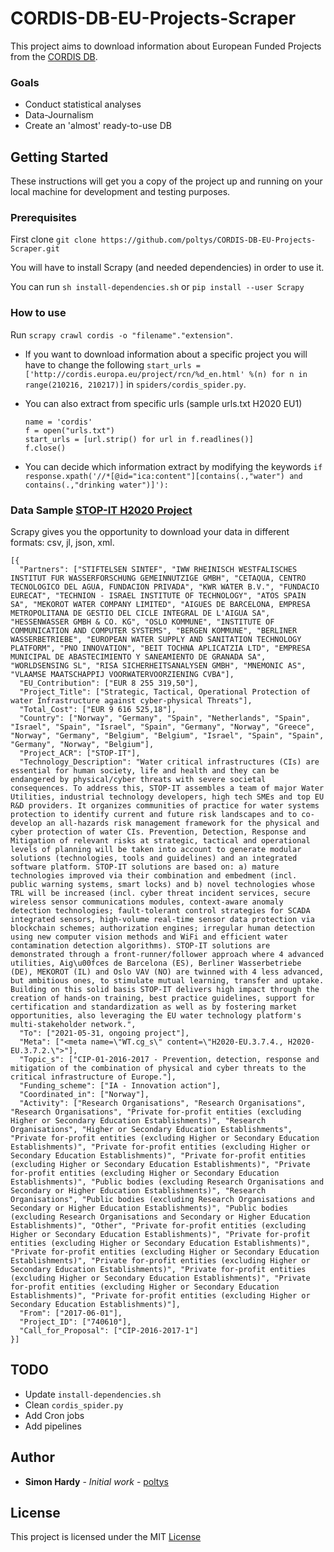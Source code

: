# CORDIS-DB-EU-Projects-Scraper

This project aims to download information about European Funded Projects from the [CORDIS DB](http://cordis.europa.eu/home_en.html).

### Goals

* Conduct statistical analyses
* Data-Journalism
* Create an 'almost' ready-to-use DB

## Getting Started

These instructions will get you a copy of the project up and running on your local machine for development and testing purposes.
### Prerequisites

First clone ```git clone https://github.com/poltys/CORDIS-DB-EU-Projects-Scraper.git```

You will have to install Scrapy (and needed dependencies) in order to use it.

You can run ```sh install-dependencies.sh``` or ```pip install --user Scrapy```

### How to use

Run ```scrapy crawl cordis -o "filename"."extension"```.

* If you want to download information about a specific project you will have to change the following ```start_urls = ['http://cordis.europa.eu/project/rcn/%d_en.html' %(n) for n in range(210216, 210217)]``` in ```spiders/cordis_spider.py```.

* You can also extract from specific urls (sample urls.txt H2020 EU1)
  ```
  name = 'cordis'
  f = open("urls.txt")
  start_urls = [url.strip() for url in f.readlines()]
  f.close()
  ```

* You can decide which information extract by modifying the keywords ```if response.xpath('//*[@id="ica:content"][contains(.,"water") and contains(.,"drinking water")]'):```

### Data Sample [STOP-IT H2020 Project](http://cordis.europa.eu/project/rcn/210216_en.html)

Scrapy gives you the opportunity to download your data in different formats: csv, jl, json, xml.
```
[{
  "Partners": ["STIFTELSEN SINTEF", "IWW RHEINISCH WESTFALISCHES INSTITUT FUR WASSERFORSCHUNG GEMEINNUTZIGE GMBH", "CETAQUA, CENTRO TECNOLOGICO DEL AGUA, FUNDACION PRIVADA", "KWR WATER B.V.", "FUNDACIO EURECAT", "TECHNION - ISRAEL INSTITUTE OF TECHNOLOGY", "ATOS SPAIN SA", "MEKOROT WATER COMPANY LIMITED", "AIGUES DE BARCELONA, EMPRESA METROPOLITANA DE GESTIO DEL CICLE INTEGRAL DE L'AIGUA SA", "HESSENWASSER GMBH & CO. KG", "OSLO KOMMUNE", "INSTITUTE OF COMMUNICATION AND COMPUTER SYSTEMS", "BERGEN KOMMUNE", "BERLINER WASSERBETRIEBE", "EUROPEAN WATER SUPPLY AND SANITATION TECHNOLOGY PLATFORM", "PNO INNOVATION", "BEIT TOCHNA APLICATZIA LTD", "EMPRESA MUNICIPAL DE ABASTECIMIENTO Y SANEAMIENTO DE GRANADA SA", "WORLDSENSING SL", "RISA SICHERHEITSANALYSEN GMBH", "MNEMONIC AS", "VLAAMSE MAATSCHAPPIJ VOORWATERVOORZIENING CVBA"],
  "EU_Contribution": ["EUR 8 255 319,50"],
  "Project_Title": ["Strategic, Tactical, Operational Protection of water Infrastructure against cyber-physical Threats"],
  "Total_Cost": ["EUR 9 616 525,18"],
  "Country": ["Norway", "Germany", "Spain", "Netherlands", "Spain", "Israel", "Spain", "Israel", "Spain", "Germany", "Norway", "Greece", "Norway", "Germany", "Belgium", "Belgium", "Israel", "Spain", "Spain", "Germany", "Norway", "Belgium"],
  "Project_ACR": ["STOP-IT"],
  "Technology_Description": "Water critical infrastructures (CIs) are essential for human society, life and health and they can be endangered by physical/cyber threats with severe societal consequences. To address this, STOP-IT assembles a team of major Water Utilities, industrial technology developers, high tech SMEs and top EU R&D providers. It organizes communities of practice for water systems protection to identify current and future risk landscapes and to co-develop an all-hazards risk management framework for the physical and cyber protection of water CIs. Prevention, Detection, Response and Mitigation of relevant risks at strategic, tactical and operational levels of planning will be taken into account to generate modular solutions (technologies, tools and guidelines) and an integrated software platform. STOP-IT solutions are based on: a) mature technologies improved via their combination and embedment (incl. public warning systems, smart locks) and b) novel technologies whose TRL will be increased (incl. cyber threat incident services, secure wireless sensor communications modules, context-aware anomaly detection technologies; fault-tolerant control strategies for SCADA integrated sensors, high-volume real-time sensor data protection via blockchain schemes; authorization engines; irregular human detection using new computer vision methods and WiFi and efficient water contamination detection algorithms). STOP-IT solutions are demonstrated through a front-runner/follower approach where 4 advanced utilities, Aig\u00fces de Barcelona (ES), Berliner Wasserbetriebe (DE), MEKOROT (IL) and Oslo VAV (NO) are twinned with 4 less advanced, but ambitious ones, to stimulate mutual learning, transfer and uptake. Building on this solid basis STOP-IT delivers high impact through the creation of hands-on training, best practice guidelines, support for certification and standardization as well as by fostering market opportunities, also leveraging the EU water technology platform's multi-stakeholder network.",
  "To": ["2021-05-31, ongoing project"],
  "Meta": ["<meta name=\"WT.cg_s\" content=\"H2020-EU.3.7.4., H2020-EU.3.7.2.\">"],
  "Topic_s": ["CIP-01-2016-2017 - Prevention, detection, response and mitigation of the combination of physical and cyber threats to the critical infrastructure of Europe."],
  "Funding_scheme": ["IA - Innovation action"],
  "Coordinated_in": ["Norway"],
  "Activity": ["Research Organisations", "Research Organisations", "Research Organisations", "Private for-profit entities (excluding Higher or Secondary Education Establishments)", "Research Organisations", "Higher or Secondary Education Establishments", "Private for-profit entities (excluding Higher or Secondary Education Establishments)", "Private for-profit entities (excluding Higher or Secondary Education Establishments)", "Private for-profit entities (excluding Higher or Secondary Education Establishments)", "Private for-profit entities (excluding Higher or Secondary Education Establishments)", "Public bodies (excluding Research Organisations and Secondary or Higher Education Establishments)", "Research Organisations", "Public bodies (excluding Research Organisations and Secondary or Higher Education Establishments)", "Public bodies (excluding Research Organisations and Secondary or Higher Education Establishments)", "Other", "Private for-profit entities (excluding Higher or Secondary Education Establishments)", "Private for-profit entities (excluding Higher or Secondary Education Establishments)", "Private for-profit entities (excluding Higher or Secondary Education Establishments)", "Private for-profit entities (excluding Higher or Secondary Education Establishments)", "Private for-profit entities (excluding Higher or Secondary Education Establishments)", "Private for-profit entities (excluding Higher or Secondary Education Establishments)", "Private for-profit entities (excluding Higher or Secondary Education Establishments)"],
  "From": ["2017-06-01"],
  "Project_ID": ["740610"],
  "Call_for_Proposal": ["CIP-2016-2017-1"]
}]
```

## TODO

* Update ```install-dependencies.sh```
* Clean ```cordis_spider.py```
* Add Cron jobs
* Add pipelines

## Author

* **Simon Hardy** - *Initial work* - [poltys](https://github.com/poltys)

## License

This project is licensed under the MIT [License](LICENSE)
